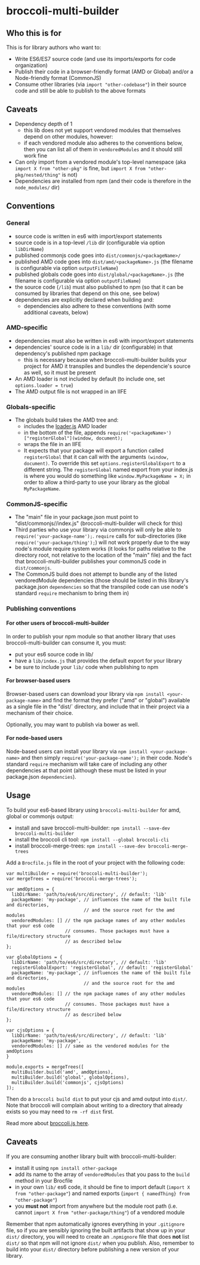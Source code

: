 # broccoli-multi-builder

## Who this is for

This is for library authors who want to:

  * Write ES6/ES7 source code (and use its imports/exports for code organization)
  * Publish their code in a browser-friendly format (AMD or Global) and/or a Node-friendly format (CommonJS)
  * Consume other libraries (via `import "other-codebase"`) in their source code and still be able to publish to the above formats

## Caveats

  * Dependency depth of 1
     * this lib does not yet support vendored modules that themselves depend on other modules, however:
     * if each vendored module also adheres to the conventions below, then you can list all of them in `vendoredModules` and it should still work fine
  * Can only import from a vendored module's top-level namespace (aka `import X from "other-pkg"` is fine, but `import X from "other-pkg/nested/thing"` is not)
  * Dependencies are installed from npm (and their code is therefore in the `node_modules/` dir)

## Conventions

### General

  * source code is written in es6 with import/export statements
  * source code is in a top-level `/lib` dir (configurable via option `libDirName`)
  * published commonjs code goes into `dist/commonjs/<packageName>/`
  * published AMD code goes into `dist/amd/<packageName>.js` (the filename is configurable via option `outputFileName`)
  * published globals code goes into `dist/global/<packageName>.js` (the filename is configurable via option `outputFileName`)
  * the source code (`/lib`) must also published to npm (so that it can be consumed by libraries that depend on this one, see below)
  * dependencies are explicitly declared when building and:
     * dependencies also adhere to these conventions (with some additional caveats, below)

### AMD-specific

  * dependencies must also be written in es6 with import/export statements
  * dependencies' source code is in a `lib/` dir (configurable) in that dependency's published npm package
    * this is necessary because when broccoli-multi-builder builds your project for AMD it
      transpiles and bundles the dependencie's source as well, so it must be present
  * An AMD loader is not included by default (to include one, set `options.loader = true`)
  * The AMD output file is not wrapped in an IIFE

### Globals-specific

  * The globals build takes the AMD tree and:
    * includes the [loader.js](https://www.npmjs.com/package/loader.js) AMD loader
    * in the bottom of the file, appends `require('<packageName>')["registerGlobal"](window, document);`
    * wraps the file in an IIFE
    * It expects that your package will export a function called `registerGlobal` that it can call with the arguments `(window, document)`. To override this set `options.registerGlobalExport` to a different string. The `registerGlobal` named export from your index.js is where you would do something like `window.MyPackageName = X;` in order to allow a third-party to use your library as the global `MyPackageName`.

### CommonJS-specific

  * The "main" file in your package.json must point to "dist/commonjs/<packageName>/index.js" (broccoli-multi-builder will check for this)
  * Third parties who use your library via commonjs will only be able to `require('your-package-name');`. `require` calls for sub-directories (like `require('your-package/thing');`) will not work properly due to the way node's module require system works (it looks for paths relative to the directory root, not relative to the location of the "main" file) and the fact that broccoli-multi-builder publishes your commonJS code in `dist/commonjs`.
  * The CommonJS build does not attempt to bundle any of the listed vendoredModule dependencies (those should be listed in this library's package.json `dependencies` so that the transpiled code can use node's standard `require` mechanism to bring them in)

### Publishing conventions

#### For other users of broccoli-multi-builder

In order to publish your npm module so that another library that uses broccoli-multi-builder can consume it, you
must:

  * put your es6 source code in lib/
  * have a `lib/index.js` that provides the default export for your library
  * be sure to include your `lib/` code when publishing to npm

#### For browser-based users

Browser-based users can download your library via `npm install <your-package-name>` and find
the format they prefer ("amd" or "global") available as a single file in the "dist/` directory, and
include that in their project via a mechanism of their choice.

Optionally, you may want to publish via bower as well.

#### For node-based users

Node-based users can install your library via `npm install <your-package-name>` and then simply
`require('your-package-name');` in their code. Node's standard `require` mechanism will take care of
including any other dependencies at that point (although these must be listed in your package.json `dependencies`).

## Usage

To build your es6-based library using `broccoli-multi-builder` for amd, global or commonjs output:

  * install and save broccoli-multi-builder: `npm install --save-dev broccoli-multi-builder`
  * install the broccoli cli tool: `npm install --global broccoli-cli`
  * install broccoli-merge-trees: `npm install --save-dev broccoli-merge-trees`

Add a `Brocfile.js` file in the root of your project with the following code:
```
var multiBuilder = require('broccoli-multi-builder');
var mergeTrees = require('broccoli-merge-trees');

var amdOptions = {
  libDirName: 'path/to/es6/src/directory', // default: 'lib'
  packageName: 'my-package', // influences the name of the built file and directories,
                             // and the source root for the amd modules
  vendoredModules: [] // the npm package names of any other modules that your es6 code
                      // consumes. Those packages must have a file/directory structure
                      // as described below
};

var globalOptions = {
  libDirName: 'path/to/es6/src/directory', // default: 'lib'
  registerGlobalExport: 'registerGlobal', // default: 'registerGlobal'
  packageName: 'my-package', // influences the name of the built file and directories,
                             // and the source root for the amd modules
  vendoredModules: [] // the npm package names of any other modules that your es6 code
                      // consumes. Those packages must have a file/directory structure
                      // as described below
};

var cjsOptions = {
  libDirName: 'path/to/es6/src/directory', // default: 'lib'
  packageName: 'my-package',
  vendoredModules: [] // same as the vendored modules for the amdOptions
}

module.exports = mergeTrees([
  multiBuilder.build('amd', amdOptions),
  multiBuilder.build('global', globalOptions),
  multiBuilder.build('commonjs', cjsOptions)
]);
```

Then do a `broccoli build dist` to put your cjs and amd output into `dist/`.
Note that broccoli will complain about writing to a directory that already exists
so you may need to `rm -rf dist` first.

Read more about [broccoli.js here](https://github.com/broccolijs/broccoli).

## Caveats

If you are consuming another library built with broccoli-multi-builder:

  * install it using `npm install other-package`
  * add its name to the array of `vendoredModules` that you pass to the `build` method in your Brocfile
  * in your own `lib/` es6 code, it should be fine to import default (`import X from "other-package"`) and named exports (`import { namedThing} from "other-package"`)
  * you **must not** import from anywhere but the module root path (i.e. cannot `import X from "other-package/thing"`) of a vendored module

Remember that npm automatically ignores everything in your `.gitignore` file, so if you
are sensibly ignoring the built artifacts that show up in your `dist/` directory, you will need
to create an `.npmignore` file that does **not** list `dist/` so that npm will not ignore `dist/` when
you publish. Also, remember to build into your `dist/` directory before publishing a new version of your library.
